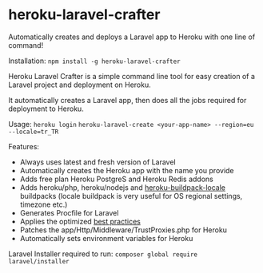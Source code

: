 # heroku-laravel-crafter

Automatically creates and deploys a Laravel app to Heroku with one line of command!

Installation: `npm install -g heroku-laravel-crafter`

Heroku Laravel Crafter is a simple command line tool for easy creation of a Laravel project and deployment on Heroku.

It automatically creates a Laravel app, then does all the jobs required for deployment to Heroku.

Usage: 
`heroku login`
`heroku-laravel-create <your-app-name> --region=eu --locale=tr_TR`

Features:
- Always uses latest and fresh version of Laravel
- Automatically creates the Heroku app with the name you provide
- Adds free plan Heroku PostgreS and Heroku Redis addons
- Adds heroku/php, heroku/nodejs and [heroku-buildpack-locale](https://elements.heroku.com/buildpacks/heroku/heroku-buildpack-locale) buildpacks (locale buildpack is very useful for OS regional settings, timezone etc.)
- Generates Procfile for Laravel
- Applies the optimized [best practices](https://devcenter.heroku.com/articles/getting-started-with-laravel#best-practices)
- Patches the app/Http/Middleware/TrustProxies.php for Heroku
- Automatically sets environment variables for Heroku

Laravel Installer required to run: `composer global require laravel/installer`